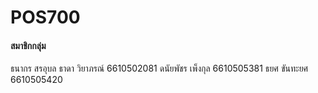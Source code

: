 # POS700

#### สมาชิกกลุ่ม
ธนากร สรอุบล 
ธาดา วิยาภรณ์ 6610502081
ดนัยพัชร เพ็งกุล 6610505381
ธยศ ขันทะยศ 6610505420

